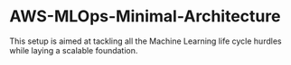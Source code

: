 # AWS-MLOps-Minimal-Architecture
This setup is aimed at tackling all the Machine Learning life cycle hurdles while laying a scalable foundation.
